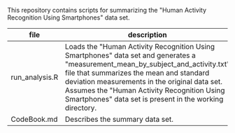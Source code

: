 This repository contains scripts for summarizing the "Human Activity Recognition Using Smartphones" data set.

| file           | description                                                                                                                                                                                                                                                                                                                             |
|----------------|-----------------------------------------------------------------------------------------------------------------------------------------------------------------------------------------------------------------------------------------------------------------------------------------------------------------------------------------|
| run_analysis.R | Loads the "Human Activity Recognition Using Smartphones" data set and generates a "measurement_mean_by_subject_and_activity.txt" file that summarizes the mean and standard deviation measurements in the original data set.   Assumes the "Human Activity Recognition Using Smartphones" data set is present in the working directory. |
| CodeBook.md    | Describes the summary data set.                                                                                                                                                                                                                                                                                                         |

